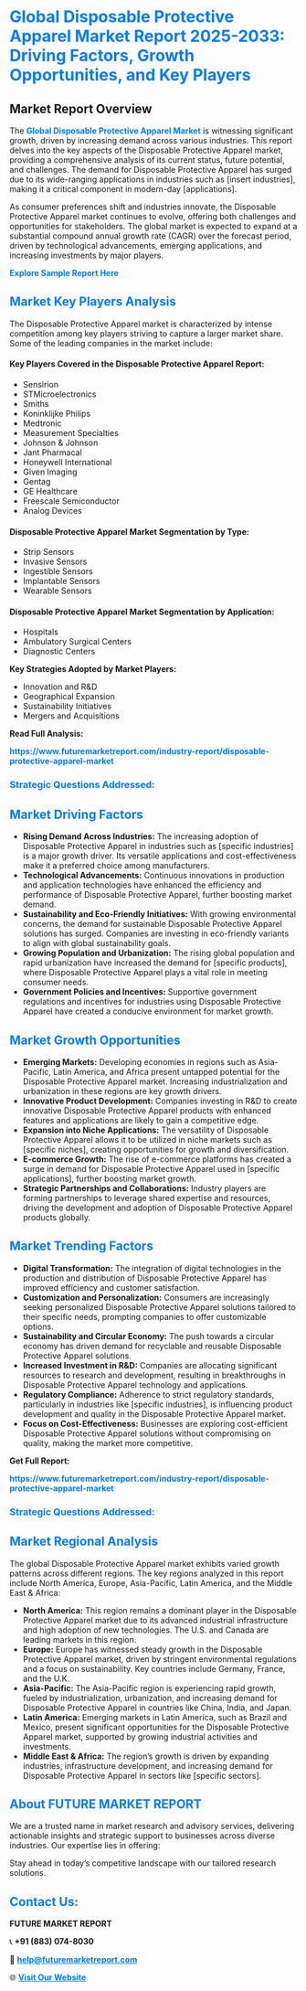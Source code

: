 <h1 style="color: #007BFF;">Global Disposable Protective Apparel Market Report 2025-2033: Driving Factors, Growth Opportunities, and Key Players</h1>

<section id="overview">
<h2>Market Report Overview</h2>
<p>The <a href="https://www.futuremarketreport.com/industry-report/disposable-protective-apparel-market" style="color: #007BFF; text-decoration: none;"><strong>Global Disposable Protective Apparel Market</strong></a> is witnessing significant growth, driven by increasing demand across various industries. This report delves into the key aspects of the Disposable Protective Apparel market, providing a comprehensive analysis of its current status, future potential, and challenges. The demand for Disposable Protective Apparel has surged due to its wide-ranging applications in industries such as [insert industries], making it a critical component in modern-day [applications].</p>
<p>As consumer preferences shift and industries innovate, the Disposable Protective Apparel market continues to evolve, offering both challenges and opportunities for stakeholders. The global market is expected to expand at a substantial compound annual growth rate (CAGR) over the forecast period, driven by technological advancements, emerging applications, and increasing investments by major players.</p>
</section>

<section id="overview">
<p><a href="https://www.futuremarketreport.com/request-sample/reportId=34453" style="color: #007BFF; text-decoration: none;"><strong>Explore Sample Report Here</strong></a></p>
</section>

<section id="key-players">
<h2 style="color: #007BFF;">Market Key Players Analysis</h2>
<p>The Disposable Protective Apparel market is characterized by intense competition among key players striving to capture a larger market share. Some of the leading companies in the market include:</p>
<h4>Key Players Covered in the Disposable Protective Apparel Report:</h4>
<ul><li>Sensirion</li><li>STMicroelectronics</li><li>Smiths</li><li>Koninklijke Philips</li><li>Medtronic</li><li>Measurement Specialties</li><li>Johnson &amp; Johnson</li><li>Jant Pharmacal</li><li>Honeywell International</li><li>Given Imaging</li><li>Gentag</li><li>GE Healthcare</li><li>Freescale Semiconductor</li><li>Analog Devices</li></ul>
<h4>Disposable Protective Apparel Market Segmentation by Type:</h4>
<ul><li>Strip Sensors</li><li>Invasive Sensors</li><li>Ingestible Sensors</li><li>Implantable Sensors</li><li>Wearable Sensors</li></ul>

<h4>Disposable Protective Apparel Market Segmentation by Application:</h4>
<ul><li>Hospitals</li><li>Ambulatory Surgical Centers</li><li>Diagnostic Centers</li></ul>
<p><strong>Key Strategies Adopted by Market Players:</strong></p>
<ul>
<li>Innovation and R&D</li>
<li>Geographical Expansion</li>
<li>Sustainability Initiatives</li>
<li>Mergers and Acquisitions</li>
</ul>
</section>

<section>
<p><strong>Read Full Analysis: </strong></p><a href="https://www.futuremarketreport.com/industry-report/disposable-protective-apparel-market" style="color: #007BFF; text-decoration: none;"><strong>https://www.futuremarketreport.com/industry-report/disposable-protective-apparel-market</strong></a>
<h3 style="color: #007BFF;">Strategic Questions Addressed:</h3>
</section>

<section id="driving-factors">
<h2 style="color: #007BFF;">Market Driving Factors</h2>
<ul>
<li><strong>Rising Demand Across Industries:</strong> The increasing adoption of Disposable Protective Apparel in industries such as [specific industries] is a major growth driver. Its versatile applications and cost-effectiveness make it a preferred choice among manufacturers.</li>
<li><strong>Technological Advancements:</strong> Continuous innovations in production and application technologies have enhanced the efficiency and performance of Disposable Protective Apparel, further boosting market demand.</li>
<li><strong>Sustainability and Eco-Friendly Initiatives:</strong> With growing environmental concerns, the demand for sustainable Disposable Protective Apparel solutions has surged. Companies are investing in eco-friendly variants to align with global sustainability goals.</li>
<li><strong>Growing Population and Urbanization:</strong> The rising global population and rapid urbanization have increased the demand for [specific products], where Disposable Protective Apparel plays a vital role in meeting consumer needs.</li>
<li><strong>Government Policies and Incentives:</strong> Supportive government regulations and incentives for industries using Disposable Protective Apparel have created a conducive environment for market growth.</li>
</ul>
</section>

<section id="growth-opportunities">
<h2 style="color: #007BFF;">Market Growth Opportunities</h2>
<ul>
<li><strong>Emerging Markets:</strong> Developing economies in regions such as Asia-Pacific, Latin America, and Africa present untapped potential for the Disposable Protective Apparel market. Increasing industrialization and urbanization in these regions are key growth drivers.</li>
<li><strong>Innovative Product Development:</strong> Companies investing in R&D to create innovative Disposable Protective Apparel products with enhanced features and applications are likely to gain a competitive edge.</li>
<li><strong>Expansion into Niche Applications:</strong> The versatility of Disposable Protective Apparel allows it to be utilized in niche markets such as [specific niches], creating opportunities for growth and diversification.</li>
<li><strong>E-commerce Growth:</strong> The rise of e-commerce platforms has created a surge in demand for Disposable Protective Apparel used in [specific applications], further boosting market growth.</li>
<li><strong>Strategic Partnerships and Collaborations:</strong> Industry players are forming partnerships to leverage shared expertise and resources, driving the development and adoption of Disposable Protective Apparel products globally.</li>
</ul>
</section>

<section id="trending-factors">
<h2 style="color: #007BFF;">Market Trending Factors</h2>
<ul>
<li><strong>Digital Transformation:</strong> The integration of digital technologies in the production and distribution of Disposable Protective Apparel has improved efficiency and customer satisfaction.</li>
<li><strong>Customization and Personalization:</strong> Consumers are increasingly seeking personalized Disposable Protective Apparel solutions tailored to their specific needs, prompting companies to offer customizable options.</li>
<li><strong>Sustainability and Circular Economy:</strong> The push towards a circular economy has driven demand for recyclable and reusable Disposable Protective Apparel solutions.</li>
<li><strong>Increased Investment in R&D:</strong> Companies are allocating significant resources to research and development, resulting in breakthroughs in Disposable Protective Apparel technology and applications.</li>
<li><strong>Regulatory Compliance:</strong> Adherence to strict regulatory standards, particularly in industries like [specific industries], is influencing product development and quality in the Disposable Protective Apparel market.</li>
<li><strong>Focus on Cost-Effectiveness:</strong> Businesses are exploring cost-efficient Disposable Protective Apparel solutions without compromising on quality, making the market more competitive.</li>
</ul>
</section>

<section>
<p><strong>Get Full Report: </strong></p><a href="https://www.futuremarketreport.com/industry-report/disposable-protective-apparel-market" style="color: #007BFF; text-decoration: none;"><strong>https://www.futuremarketreport.com/industry-report/disposable-protective-apparel-market</strong></a>
<h3 style="color: #007BFF;">Strategic Questions Addressed:</h3>
</section>


<section id="regional-analysis">
<h2 style="color: #007BFF;">Market Regional Analysis</h2>
<p>The global Disposable Protective Apparel market exhibits varied growth patterns across different regions. The key regions analyzed in this report include North America, Europe, Asia-Pacific, Latin America, and the Middle East & Africa:</p>
<ul>
<li><strong>North America:</strong> This region remains a dominant player in the Disposable Protective Apparel market due to its advanced industrial infrastructure and high adoption of new technologies. The U.S. and Canada are leading markets in this region.</li>
<li><strong>Europe:</strong> Europe has witnessed steady growth in the Disposable Protective Apparel market, driven by stringent environmental regulations and a focus on sustainability. Key countries include Germany, France, and the U.K.</li>
<li><strong>Asia-Pacific:</strong> The Asia-Pacific region is experiencing rapid growth, fueled by industrialization, urbanization, and increasing demand for Disposable Protective Apparel in countries like China, India, and Japan.</li>
<li><strong>Latin America:</strong> Emerging markets in Latin America, such as Brazil and Mexico, present significant opportunities for the Disposable Protective Apparel market, supported by growing industrial activities and investments.</li>
<li><strong>Middle East & Africa:</strong> The region’s growth is driven by expanding industries, infrastructure development, and increasing demand for Disposable Protective Apparel in sectors like [specific sectors].</li>
</ul>
</section>

<footer>
<h2 style="color: #007BFF;">About FUTURE MARKET REPORT</h2>
<p>We are a trusted name in market research and advisory services, delivering actionable insights and strategic support to businesses across diverse industries. Our expertise lies in offering:</p>

<p>Stay ahead in today’s competitive landscape with our tailored research solutions.</p>

<h2 style="color: #007BFF;">Contact Us:</h2>
<p><strong>FUTURE MARKET REPORT</strong></p>
<p>📞 <strong>+91 (883) 074-8030</strong></p>
<p>📧 <strong><a href="mailto:help@futuremarketreport.com" style="color: #007BFF;">help@futuremarketreport.com</a></strong></p>
<p>🌐 <strong><a href="https://www.futuremarketreport.com/" style="color: #007BFF;">Visit Our Website</a></strong></p>
</footer>